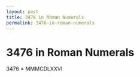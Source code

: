 ```yaml
---
layout: post
title: 3476 in Roman Numerals
permalink: 3476-in-roman-numerals
---
```


# 3476 in Roman Numerals

3476 = MMMCDLXXVI
